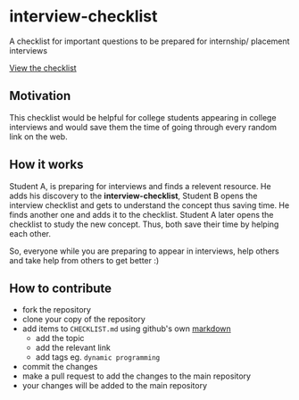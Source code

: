 # interview-checklist
A checklist for important questions to be prepared for internship/ placement interviews

<a href="./checklist.md">View the checklist</a>

## Motivation
This checklist would be helpful for college students appearing in college interviews and would save them the time of going through every random link on the web.

## How it works
Student A, is preparing for interviews and finds a relevent resource. He adds his discovery to the **interview-checklist**, Student B opens the interview checklist and gets to understand the concept thus saving time. He finds another one and adds it to the checklist. Student A later opens the checklist to study the new concept. Thus, both save their time by helping each other.

So, everyone while you are preparing to appear in interviews, help others and take help from others to get better :)

## How to contribute
* fork the repository
* clone your copy of the repository
* add items to `CHECKLIST.md` using github's own <a href="https://guides.github.com/features/mastering-markdown/">markdown</a>
    * add the topic
    * add the relevant link
    * add tags eg. `dynamic programming`
* commit the changes
* make a pull request to add the changes to the main repository
* your changes will be added to the main repository 

